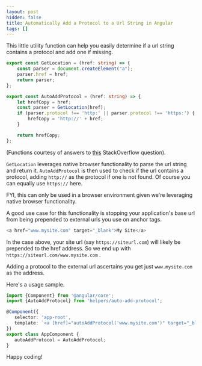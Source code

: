 ```yaml
---
layout: post
hidden: false
title: Automatically Add a Protocol to a Url String in Angular
tags: []
---
```

This little utility function can help you easily determine if a url string contains a protocol and add one if missing.

```typescript
export const GetLocation = (href: string) => {
    const parser = document.createElement("a");
    parser.href = href;
    return parser;
};

export const AutoAddProtocol = (href: string) => {
    let hrefCopy = href;
    const parser = GetLocation(href);
    if (parser.protocol !== 'http:' || parser.protocol !== 'https:') {
        hrefCopy = 'http://' + href;
    }

    return hrefCopy;
};
```

(Functions courtesy of answers to [this](https://stackoverflow.com/questions/736513/how-do-i-parse-a-url-into-hostname-and-path-in-javascript) StackOverflow question).

`GetLocation` leverages native browser functionality to parse the url string and return it. `AutoAddProtocol` is then used to check if the url contains a protocol, adding `http://` as the protocol if one is not found. Of course you can equally use `https://` here.

FYI, this can only be used in a browser environment given we're leveraging native browser functionality.

A good use case for this functionality is stopping your application's base url from being prepended to external urls you use on anchor tags.

```typescript
<a href="www.mysite.com" target="_blank">My Site</a>
```

In the case above, your site url (say `https://siteurl.com`) will likely be prepended to the href address. So we end up with `https://siteurl.com/www.mysite.com` . 

Adding a protocol to the external url ascertains you get just `www.mysite.com` as the address.

Here's a usage sample.

```typescript
import {Component} from '@angular/core';
import {AutoAddProtocol} from 'helpers/auto-add-protocol';

@Component({
   selector: 'app-root',
   template: `<a [href]="autoAddProtocol('www.mysite.com')" target="_blank">My Site</a>`
})
export class AppComponent {
   autoAddProtocol = AutoAddProtocol;
}
```

Happy coding!

